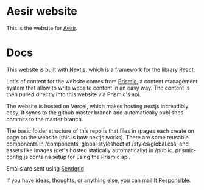 # Aesir website

This is the website for [Aesir](https://aesir.se).

# Docs

This website is built with [Nextjs](https://nextjs.org/docs/getting-started), which is a framework for the library [React](https://reactjs.org/).

Lot's of content for the website comes from [Prismic](https://prismic.io/), a content management system that allow to write website content in an easy way. The content is then pulled directly into this website via Prismic's api.

The website is hosted on Vercel, which makes hosting nextjs increadibly easy. It syncs to the github master branch and automatically publishes commits to the master branch.

The basic folder structure of this repo is that files in /pages each create on page on the website (this is how nextjs works). There are some reusable components in /components, global stylesheet at /styles/global.css, and assets like images (get's hosted statically automatically) in /public. prismic-config.js contains setup for using the Prismic api.

Emails are sent using [Sendgrid](https://sendgrid.com/)

If you have ideas, thoughts, or anything else, you can mail [It Responsible](mailto://it@aesir.se).

